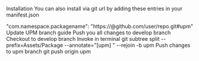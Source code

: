 Installation You can also install via git url by adding these entries in your manifest.json

"com.namespace.packagename": "https://@github.com/user/repo.git#upm" Update UPM branch guide Push you all changes to develop branch Checkout to develop branch Invoke in terminal git subtree split --prefix=Assets/Package --annotate="[upm] " --rejoin -b upm Push changes to upm branch git push origin upm
